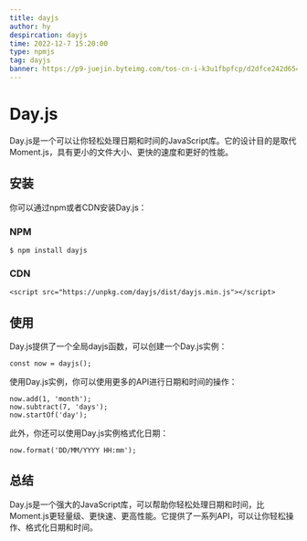 ```yaml
---
title: dayjs
author: hy
despircation: dayjs
time: 2022-12-7 15:20:00
type: npmjs
tag: dayjs
banner: https://p9-juejin.byteimg.com/tos-cn-i-k3u1fbpfcp/d2dfce242d65465a80a01c7eb56d294e~tplv-k3u1fbpfcp-watermark.image?" alt="20210204411652_oerTjp.jpg
---
```



# Day.js
Day.js是一个可以让你轻松处理日期和时间的JavaScript库。它的设计目的是取代Moment.js，具有更小的文件大小、更快的速度和更好的性能。

## 安装
你可以通过npm或者CDN安装Day.js：

### NPM
```
$ npm install dayjs
```

### CDN
```
<script src="https://unpkg.com/dayjs/dist/dayjs.min.js"></script>
```

## 使用
Day.js提供了一个全局dayjs函数，可以创建一个Day.js实例：

```
const now = dayjs();
```

使用Day.js实例，你可以使用更多的API进行日期和时间的操作：

```
now.add(1, 'month');
now.subtract(7, 'days');
now.startOf('day');
```

此外，你还可以使用Day.js实例格式化日期：

```
now.format('DD/MM/YYYY HH:mm');
```

## 总结
Day.js是一个强大的JavaScript库，可以帮助你轻松处理日期和时间，比Moment.js更轻量级、更快速、更高性能。它提供了一系列API，可以让你轻松操作、格式化日期和时间。
